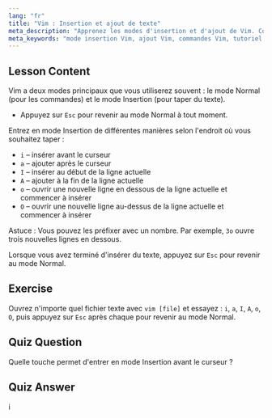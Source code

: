 ```yaml
---
lang: "fr"
title: "Vim : Insertion et ajout de texte"
meta_description: "Apprenez les modes d'insertion et d'ajout de Vim. Comprenez les commandes 'i', 'a', 'I', 'A', 'o', 'O' pour une édition de texte efficace. Améliorez vos compétences Vim dès maintenant !"
meta_keywords: "mode insertion Vim, ajout Vim, commandes Vim, tutoriel Vim, éditeur de texte Linux, Vim pour débutants, guide Vim, Vim 'i' 'a"
---
```


## Lesson Content

Vim a deux modes principaux que vous utiliserez souvent : le mode Normal (pour les commandes) et le mode Insertion (pour taper du texte).

- Appuyez sur `Esc` pour revenir au mode Normal à tout moment.

Entrez en mode Insertion de différentes manières selon l'endroit où vous souhaitez taper :

- `i` – insérer avant le curseur
- `a` – ajouter après le curseur
- `I` – insérer au début de la ligne actuelle
- `A` – ajouter à la fin de la ligne actuelle
- `o` – ouvrir une nouvelle ligne en dessous de la ligne actuelle et commencer à insérer
- `O` – ouvrir une nouvelle ligne au-dessus de la ligne actuelle et commencer à insérer

Astuce : Vous pouvez les préfixer avec un nombre. Par exemple, `3o` ouvre trois nouvelles lignes en dessous.

Lorsque vous avez terminé d'insérer du texte, appuyez sur `Esc` pour revenir au mode Normal.

## Exercise

Ouvrez n'importe quel fichier texte avec `vim [file]` et essayez : `i`, `a`, `I`, `A`, `o`, `O`, puis appuyez sur `Esc` après chaque pour revenir au mode Normal.

## Quiz Question

Quelle touche permet d'entrer en mode Insertion avant le curseur ?

## Quiz Answer

i
